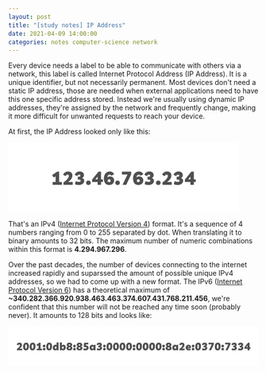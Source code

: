 ```yaml
---
layout: post
title: "[study notes] IP Address"
date: 2021-04-09 14:00:00
categories: notes computer-science network
---
```


Every device needs a label to be able to communicate with others via a network, this label is called
Internet Protocol Address (IP Address). It is a unique identifier, but not necessarily permanent.
Most devices don't need a static IP address, those are needed when external applications need to
have this one specific address stored. Instead we're usually using dynamic IP addresses, they're
assigned by the network and frequently change, making it more difficult for unwanted requests to
reach your device.

At first, the IP Address looked only like this:

![185.199.111.153](/public/images/ipv4.png)

That's an IPv4 ([Internet Protocol Version 4](https://tools.ietf.org/html/rfc6864)) format. It's a
sequence of 4 numbers ranging from 0 to 255 separated by dot. When translating it to binary amounts
to 32 bits. The maximum number of numeric combinations within this format is **4.294.967.296**.

Over the past decades, the number of devices connecting to the internet increased rapidly and
suparssed the amount of possible unique IPv4 addresses, so we had to come up with a new format. The
IPv6 ([Internet Protocol Version 6](https://tools.ietf.org/html/rfc8200)) has a theoretical maximum
of **~340.282.366.920.938.463.463.374.607.431.768.211.456**, we're confident that this number will
not be reached any time soon (probably never). It amounts to 128 bits and looks like:

![2001:0db8:85a3:0000:0000:8a2e:0370:7334](/public/images/ipv6.png)
